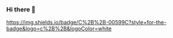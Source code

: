 ### Hi there 👋

https://img.shields.io/badge/C%2B%2B-00599C?style=for-the-badge&logo=c%2B%2B&logoColor=white
<!--
**swh256/swh256** is a ✨ _special_ ✨ repository because its `README.md` (this file) appears on your GitHub profile.

Here are some ideas to get you started:

- 🔭 I’m currently working on ...
- 🌱 I’m currently learning ...
- 👯 I’m looking to collaborate on ...
- 🤔 I’m looking for help with ...
- 💬 Ask me about ...
- 📫 How to reach me: ...
- 😄 Pronouns: ...
- ⚡ Fun fact: ...
-->
